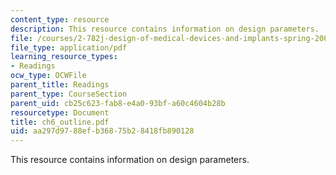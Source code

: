 ```yaml
---
content_type: resource
description: This resource contains information on design parameters.
file: /courses/2-782j-design-of-medical-devices-and-implants-spring-2006/aa297d9788efb36875b28418fb890128_ch6_outline.pdf
file_type: application/pdf
learning_resource_types:
- Readings
ocw_type: OCWFile
parent_title: Readings
parent_type: CourseSection
parent_uid: cb25c623-fab8-e4a0-93bf-a60c4604b28b
resourcetype: Document
title: ch6_outline.pdf
uid: aa297d97-88ef-b368-75b2-8418fb890128
---
```

This resource contains information on design parameters.


